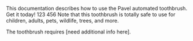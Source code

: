 This documentation describes how to use the Pavel automated
toothbrush. Get it today! 
123
456
Note that this toothbrush is totally safe to use for children,
adults, pets, wildlife, trees, and more.

The toothbrush requires [need additional info here].